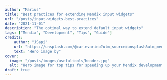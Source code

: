 ```yaml
---
author: "Marius"
title: "Best practices for extending Mendix input widgets"
url: "/posts/input-widgets-best-practices"
date: "2021-11-01"
description: "The optimal way to extend default input widgets"
tags: ["Mendix", "Development", "Tips", "Guide"]
credits: 
    author: "JSapi"
    url: "https://unsplash.com/@carlevarino?utm_source=unsplash&utm_medium=referral&utm_content=creditCopyText"
    text: "Hero image by"
cover:
  image: "/posts/images/usefultools/header.jpg"
  alt: "Hero image for top tips for speeding up your Mendix development"
draft: true
---
```


